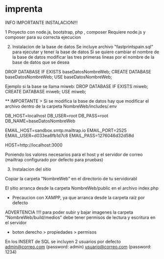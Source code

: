 # imprenta
INFO IMPORTANTE INSTALACION!!!

1 Proyecto con node.js, bootstrap, php , composer
Requiere node.js y composer para su correcta ejecucion

2. Instalacion de la base de datos
Se incluye archivo "fastprintspain.sql" para ejecutar y tener la base de datos 
Si se quiere cambiar el nombre de la base de datos modificar las tres primeras lineas por el nombre de la base de datos que se desea

DROP DATABASE IF EXISTS baseDatosNombreWeb;
CREATE DATABASE baseDatosNombreWeb;
USE baseDatosNombreWeb;

Ejemplo si la base se llama miweb:
DROP DATABASE IF EXISTS miweb;
CREATE DATABASE miweb;
USE miweb;


** IMPORTANTE > Si se modifica la base de datos hay que modificar el archivo dentro de la carpeta
NombreWeb/includes/.env

DB_HOST=localhost
DB_USER=root
DB_PASS=root
DB_NAME=baseDatosNombreWeb

EMAIL_HOST=sandbox.smtp.mailtrap.io
EMAIL_PORT=2525
EMAIL_USER=d033ea6fb1d7c8
EMAIL_PASS=1276046d32d58d

HOST=http://localhost:3000

Poniendo los valores necesarios para el host y el servidor de correo (mailtrap configurado por defecto para pruebas)

3. Instalacion del sitio

Copiar la carpeta "NombreWeb" en el directorio de tu servidorabl

El sitio arranca desde la carpeta NombreWeb/public en el archivo index.php 

* Precaucion con XAMPP, ya que arranca desde la carpeta raíz por defecto


ADVERTENCIA !!!! para poder subir y bajar imagenes la carpeta "NombreWeb/build/medios" debe tener permisos de lectura y escritura en el servidor
* boton derecho > propiedades > permisos 

En los INSERT de SQL se incluyen 2 usuarios por defecto 
admin@correo.com (password: admin)
usuario@correo.com (password: 1234) 

